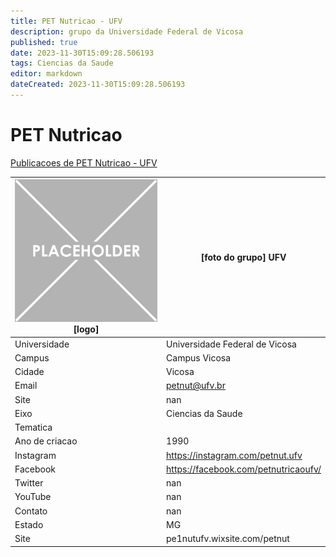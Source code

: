 ```yaml
---
title: PET Nutricao - UFV
description: grupo da Universidade Federal de Vicosa
published: true
date: 2023-11-30T15:09:28.506193
tags: Ciencias da Saude
editor: markdown
dateCreated: 2023-11-30T15:09:28.506193
---
```


# PET Nutricao

[Publicacoes de PET Nutricao - UFV](/atividade/105PETNutricaoUFV/feed.md)

| ![placeholder.png](/placeholder.png) [logo] | [foto do grupo] UFV         |
| ------------------------------------------- | ------------------------------------------------- |
| Universidade                                | Universidade Federal de Vicosa      |
| Campus                                      | Campus Vicosa            |
| Cidade                                      | Vicosa             |
| Email                                       | petnut@ufv.br             |
| Site                                        | nan              |
| Eixo                                        | Ciencias da Saude              |
| Tematica                                    |           |
| Ano de criacao                              | 1990        |
| Instagram                                   | https://instagram.com/petnut.ufv         |
| Facebook                                    | https://facebook.com/petnutricaoufv/          |
| Twitter                                     | nan           |
| YouTube                                     | nan           |
| Contato                                     | nan         |
| Estado                                      |  MG            |
| Site                                        | pe1nutufv.wixsite.com/petnut |
